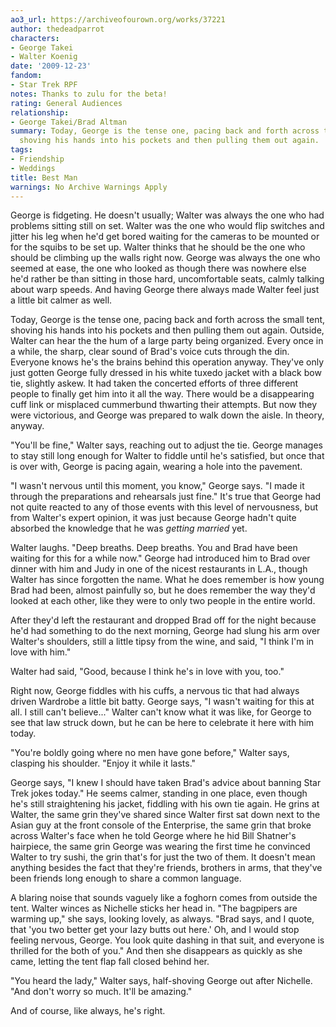 ```yaml
---
ao3_url: https://archiveofourown.org/works/37221
author: thedeadparrot
characters:
- George Takei
- Walter Koenig
date: '2009-12-23'
fandom:
- Star Trek RPF
notes: Thanks to zulu for the beta!
rating: General Audiences
relationship:
- George Takei/Brad Altman
summary: Today, George is the tense one, pacing back and forth across the small tent,
  shoving his hands into his pockets and then pulling them out again.
tags:
- Friendship
- Weddings
title: Best Man
warnings: No Archive Warnings Apply
---
```


George is fidgeting. He doesn't usually; Walter was always the one who had problems sitting still on set. Walter was the one who would flip switches and jitter his leg when he'd get bored waiting for the cameras to be mounted or for the squibs to be set up. Walter thinks that he should be the one who should be climbing up the walls right now. George was always the one who seemed at ease, the one who looked as though there was nowhere else he'd rather be than sitting in those hard, uncomfortable seats, calmly talking about warp speeds. And having George there always made Walter feel just a little bit calmer as well.

Today, George is the tense one, pacing back and forth across the small tent, shoving his hands into his pockets and then pulling them out again. Outside, Walter can hear the the hum of a large party being organized. Every once in a while, the sharp, clear sound of Brad's voice cuts through the din. Everyone knows he's the brains behind this operation anyway. They've only just gotten George fully dressed in his white tuxedo jacket with a black bow tie, slightly askew. It had taken the concerted efforts of three different people to finally get him into it all the way. There would be a disappearing cuff link or misplaced cummerbund thwarting their attempts. But now they were victorious, and George was prepared to walk down the aisle. In theory, anyway.

"You'll be fine," Walter says, reaching out to adjust the tie. George manages to stay still long enough for Walter to fiddle until he's satisfied, but once that is over with, George is pacing again, wearing a hole into the pavement.

"I wasn't nervous until this moment, you know," George says. "I made it through the preparations and rehearsals just fine." It's true that George had not quite reacted to any of those events with this level of nervousness, but from Walter's expert opinion, it was just because George hadn't quite absorbed the knowledge that he was *getting married* yet.

Walter laughs. "Deep breaths. Deep breaths. You and Brad have been waiting for this for a while now." George had introduced him to Brad over dinner with him and Judy in one of the nicest restaurants in L.A., though Walter has since forgotten the name. What he does remember is how young Brad had been, almost painfully so, but he does remember the way they'd looked at each other, like they were to only two people in the entire world.

After they'd left the restaurant and dropped Brad off for the night because he'd had something to do the next morning, George had slung his arm over Walter's shoulders, still a little tipsy from the wine, and said, "I think I'm in love with him."

Walter had said, "Good, because I think he's in love with you, too."

Right now, George fiddles with his cuffs, a nervous tic that had always driven Wardrobe a little bit batty. George says, "I wasn't waiting for this at all. I still can't believe..." Walter can't know what it was like, for George to see that law struck down, but he can be here to celebrate it here with him today.

"You're boldly going where no men have gone before," Walter says, clasping his shoulder. "Enjoy it while it lasts."

George says, "I knew I should have taken Brad's advice about banning Star Trek jokes today." He seems calmer, standing in one place, even though he's still straightening his jacket, fiddling with his own tie again. He grins at Walter, the same grin they've shared since Walter first sat down next to the Asian guy at the front console of the Enterprise, the same grin that broke across Walter's face when he told George where he hid Bill Shatner's hairpiece, the same grin George was wearing the first time he convinced Walter to try sushi, the grin that's for just the two of them. It doesn't mean anything besides the fact that they're friends, brothers in arms, that they've been friends long enough to share a common language.

A blaring noise that sounds vaguely like a foghorn comes from outside the tent. Walter winces as Nichelle sticks her head in. "The bagpipers are warming up," she says, looking lovely, as always. "Brad says, and I quote, that 'you two better get your lazy butts out here.' Oh, and I would stop feeling nervous, George. You look quite dashing in that suit, and everyone is thrilled for the both of you." And then she disappears as quickly as she came, letting the tent flap fall closed behind her.

"You heard the lady," Walter says, half\-shoving George out after Nichelle. "And don't worry so much. It'll be amazing."

And of course, like always, he's right.